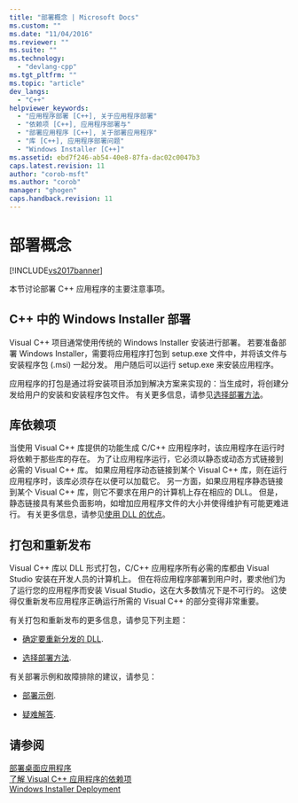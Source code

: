 ```yaml
---
title: "部署概念 | Microsoft Docs"
ms.custom: ""
ms.date: "11/04/2016"
ms.reviewer: ""
ms.suite: ""
ms.technology: 
  - "devlang-cpp"
ms.tgt_pltfrm: ""
ms.topic: "article"
dev_langs: 
  - "C++"
helpviewer_keywords: 
  - "应用程序部署 [C++], 关于应用程序部署"
  - "依赖项 [C++], 应用程序部署与"
  - "部署应用程序 [C++], 关于部署应用程序"
  - "库 [C++], 应用程序部署问题"
  - "Windows Installer [C++]"
ms.assetid: ebd7f246-ab54-40e8-87fa-dac02c0047b3
caps.latest.revision: 11
author: "corob-msft"
ms.author: "corob"
manager: "ghogen"
caps.handback.revision: 11
---
```

# 部署概念
[!INCLUDE[vs2017banner](../assembler/inline/includes/vs2017banner.md)]

本节讨论部署 C\+\+ 应用程序的主要注意事项。  
  
## C\+\+ 中的 Windows Installer 部署  
 Visual C\+\+ 项目通常使用传统的 Windows Installer 安装进行部署。  若要准备部署 Windows Installer，需要将应用程序打包到 setup.exe 文件中，并将该文件与安装程序包 \(.msi\) 一起分发。  用户随后可以运行 setup.exe 来安装应用程序。  
  
 应用程序的打包是通过将安装项目添加到解决方案来实现的：当生成时，将创建分发给用户的安装和安装程序包文件。  有关更多信息，请参见[选择部署方法](../ide/choosing-a-deployment-method.md)。  
  
## 库依赖项  
 当使用 Visual C\+\+ 库提供的功能生成 C\/C\+\+ 应用程序时，该应用程序在运行时将依赖于那些库的存在。  为了让应用程序运行，它必须以静态或动态方式链接到必需的 Visual C\+\+ 库。  如果应用程序动态链接到某个 Visual C\+\+ 库，则在运行应用程序时，该库必须存在以便可以加载它。  另一方面，如果应用程序静态链接到某个 Visual C\+\+ 库，则它不要求在用户的计算机上存在相应的 DLL。  但是，静态链接具有某些负面影响，如增加应用程序文件的大小并使得维护有可能更难进行。  有关更多信息，请参见[使用 DLL 的优点](../build/advantages-of-using-dlls.md)。  
  
## 打包和重新发布  
 Visual C\+\+ 库以 DLL 形式打包，C\/C\+\+ 应用程序所有必需的库都由 Visual Studio 安装在开发人员的计算机上。  但在将应用程序部署到用户时，要求他们为了运行您的应用程序而安装 Visual Studio，这在大多数情况下是不可行的。  这使得仅重新发布应用程序正确运行所需的 Visual C\+\+ 的部分变得非常重要。  
  
 有关打包和重新发布的更多信息，请参见下列主题：  
  
-   [确定要重新分发的 DLL](../ide/determining-which-dlls-to-redistribute.md).  
  
-   [选择部署方法](../ide/choosing-a-deployment-method.md).  
  
 有关部署示例和故障排除的建议，请参见：  
  
-   [部署示例](../ide/deployment-examples.md).  
  
-   [疑难解答](../build/troubleshooting-c-cpp-isolated-applications-and-side-by-side-assemblies.md).  
  
## 请参阅  
 [部署桌面应用程序](../ide/deploying-native-desktop-applications-visual-cpp.md)   
 [了解 Visual C\+\+ 应用程序的依赖项](../ide/understanding-the-dependencies-of-a-visual-cpp-application.md)   
 [Windows Installer Deployment](http://msdn.microsoft.com/zh-cn/121be21b-b916-43e2-8f10-8b080516d2a0)